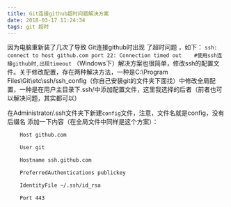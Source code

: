 ```yaml
---
title: Git连接github超时问题解决方案
date: 2018-03-17 11:24:34
tags: git 超时
---
```

因为电脑重新装了几次了导致  Git连接github时出现 了超时问题 ，如下：
``ssh: connect to host github.com port 22: Connection timed out    #使用ssh连接github时,出现timeout``
（Windows下）解决方案也很简单，修改ssh的配置文件。关于修改配置，存在两种解决方法，一种是C:\Program Files\Git\etc\ssh/ssh_config（你自己安装git的文件夹下面找）中修改全局配置，一种是在用户主目录下.ssh/中添加配置文件，这里我选择的后者（前者也可以解决问题，其实都可以）
<!--more-->
在Administrator/.ssh文件夹下新建`config`文件，注意，文件名就是config，没有后缀名
添加一下内容（在全局文件中同样是这个方案）：
```Bash
	Host github.com

	User git

	Hostname ssh.github.com

	PreferredAuthentications publickey

	IdentityFile ~/.ssh/id_rsa

	Port 443
```
